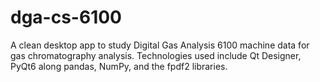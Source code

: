 # dga-cs-6100
A clean desktop app to study Digital Gas Analysis 6100 machine data for gas chromatography analysis. Technologies used include Qt Designer, PyQt6 along pandas, NumPy, and the fpdf2 libraries.

